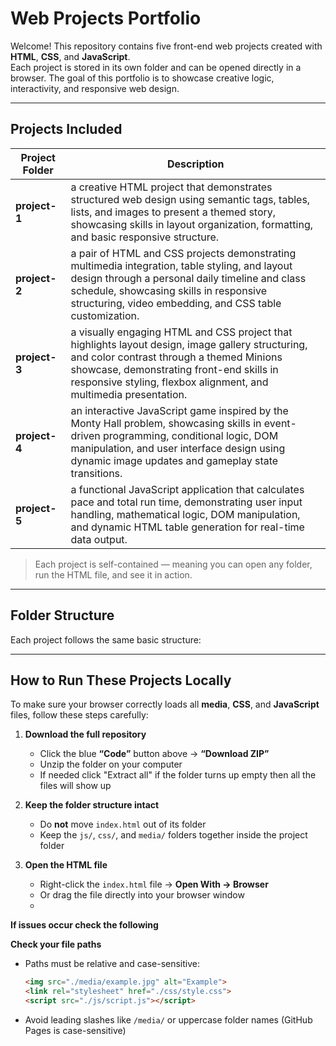 # Web Projects Portfolio

Welcome! This repository contains five front-end web projects created with **HTML**, **CSS**, and **JavaScript**.  
Each project is stored in its own folder and can be opened directly in a browser. The goal of this portfolio is to showcase creative logic, interactivity, and responsive web design.

---

## Projects Included

| Project Folder | Description |
|----------------|-------------|
| **project-1** | a creative HTML project that demonstrates structured web design using semantic tags, tables, lists, and images to present a themed story, showcasing skills in layout organization, formatting, and basic responsive structure. |
| **project-2** |a pair of HTML and CSS projects demonstrating multimedia integration, table styling, and layout design through a personal daily timeline and class schedule, showcasing skills in responsive structuring, video embedding, and CSS table customization. |
| **project-3** | a visually engaging HTML and CSS project that highlights layout design, image gallery structuring, and color contrast through a themed Minions showcase, demonstrating front-end skills in responsive styling, flexbox alignment, and multimedia presentation. |
| **project-4** | an interactive JavaScript game inspired by the Monty Hall problem, showcasing skills in event-driven programming, conditional logic, DOM manipulation, and user interface design using dynamic image updates and gameplay state transitions. |
| **project-5** | a functional JavaScript application that calculates pace and total run time, demonstrating user input handling, mathematical logic, DOM manipulation, and dynamic HTML table generation for real-time data output. |

> Each project is self-contained — meaning you can open any folder, run the HTML file, and see it in action.

---

## Folder Structure

Each project follows the same basic structure:


---

## How to Run These Projects Locally

To make sure your browser correctly loads all **media**, **CSS**, and **JavaScript** files, follow these steps carefully:

1. **Download the full repository**
   - Click the blue **“Code”** button above → **“Download ZIP”**
   - Unzip the folder on your computer
   - If needed click "Extract all" if the folder turns up empty then all the files will show up

2. **Keep the folder structure intact**
   - Do **not** move `index.html` out of its folder
   - Keep the `js/`, `css/`, and `media/` folders together inside the project folder

3. **Open the HTML file**
   - Right-click the `index.html` file → **Open With → Browser**
   - Or drag the file directly into your browser window
   - 
**If issues occur check the following**

 **Check your file paths**
   - Paths must be relative and case-sensitive:
     ```html
     <img src="./media/example.jpg" alt="Example">
     <link rel="stylesheet" href="./css/style.css">
     <script src="./js/script.js"></script>
     ```
   - Avoid leading slashes like `/media/` or uppercase folder names (GitHub Pages is case-sensitive)

